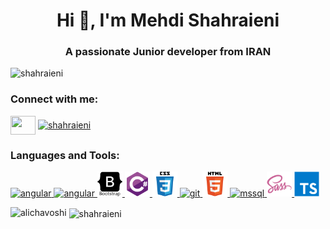 <h1 align="center">Hi 👋, I'm Mehdi Shahraieni</h1>
<h3 align="center">A passionate Junior  developer from IRAN</h3>


<p align="left"> <img src="https://komarev.com/ghpvc/?username=shahraieni&label=Profile%20views&color=0e75b6&style=flat" alt="shahraieni" /> </p>




<!-- <p align="left"> <a href="https://github.com/ryo-ma/github-profile-trophy"><img src="https://github-profile-trophy.vercel.app/?username=shahraieni" alt="shahraieni" /></a> </p>



<p align="left"> <a href="https://twitter.com/" target="blank"><img src="https://img.shields.io/twitter/follow/?logo=twitter&style=for-the-badge" alt="" /></a> </p>  -->


 <h3 align="left">Connect with me:</h3>
<p align="left">
<a  target="blank" href="https://www.linkedin.com/in/mehdi-shahraieni-b0aa7b291"><img align="center" src="https://raw.githubusercontent.com/rahuldkjain/github-profile-readme-generator/master/src/images/icons/Social/linked-in-alt.svg" alt="" height="30" width="40" /></a>
<a href="https://instagram.com" target="blank"><img align="center" src="https://raw.githubusercontent.com/rahuldkjain/github-profile-readme-generator/master/src/images/icons/Social/instagram.svg" alt="shahraieni" height="30" width="40" /></a>
</p>



<h3 align="left">Languages and Tools:</h3>



<p align="left"> <a href="https://angular.io" target="_blank" rel="noreferrer"> <img src="https://angular.io/assets/images/logos/angular/angular.svg" alt="angular" width="40" height="40"/> </a><a href="https://rxjs/" target="_blank" rel="noreferrer"> <img src="https://rxjs.dev/generated/images/marketing/home/Rx_Logo-512-512.png" alt="angular" width="40" height="40"/> </a> <a href="https://getbootstrap.com" target="_blank" rel="noreferrer"> <img src="https://raw.githubusercontent.com/devicons/devicon/master/icons/bootstrap/bootstrap-plain-wordmark.svg" alt="bootstrap" width="40" height="40"/> </a> <a href="https://www.w3schools.com/cs/" target="_blank" rel="noreferrer"> <img src="https://raw.githubusercontent.com/devicons/devicon/master/icons/csharp/csharp-original.svg" alt="csharp" width="40" height="40"/> </a> <a href="https://www.w3schools.com/css/" target="_blank" rel="noreferrer"> <img src="https://raw.githubusercontent.com/devicons/devicon/master/icons/css3/css3-original-wordmark.svg" alt="css3" width="40" height="40"/> </a> <a href="https://git-scm.com/" target="_blank" rel="noreferrer"> <img src="https://www.vectorlogo.zone/logos/git-scm/git-scm-icon.svg" alt="git" width="40" height="40"/> </a> <a href="https://www.w3.org/html/" target="_blank" rel="noreferrer"> <img src="https://raw.githubusercontent.com/devicons/devicon/master/icons/html5/html5-original-wordmark.svg" alt="html5" width="40" height="40"/> </a>  <a href="https://www.microsoft.com/en-us/sql-server" target="_blank" rel="noreferrer">  <img src="https://www.svgrepo.com/show/303229/microsoft-sql-server-logo.svg" alt="mssql" width="40" height="40"/> </a>   <a href="https://sass-lang.com" target="_blank" rel="noreferrer"> <img src="https://raw.githubusercontent.com/devicons/devicon/master/icons/sass/sass-original.svg" alt="sass" width="40" height="40"/> </a> <a href="https://www.typescriptlang.org/" target="_blank" rel="noreferrer"> <img src="https://raw.githubusercontent.com/devicons/devicon/master/icons/typescript/typescript-original.svg" alt="typescript" width="40" height="40"/> </a> </p>


<p><img align="left" src="https://github-readme-stats.vercel.app/api/top-langs?username=shahraieni&show_icons=true&locale=en&layout=compact" alt="alichavoshi" /></p>



<p>&nbsp;<img align="center" src="https://github-readme-stats.vercel.app/api?username=shahraieni&show_icons=true&locale=en" alt="shahraieni" /></p>


<!-- <p><img align="center" src="https://github-readme-streak-stats.herokuapp.com/?user=shahraieni&" alt="shahraieni" /></p> -->
